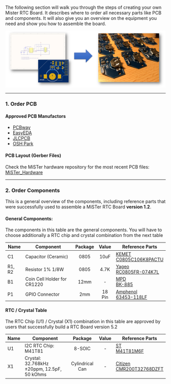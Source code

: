 The following section will walk you through the steps of creating your own Mister RTC Board. It describes where to order all necessary parts like PCB and components. It will also give you an overview on the equipment you need and show you how to assemble the board.


![picture](pictures/RTC_Board_DIY.png)

------

### 1. Order PCB

#### Approved PCB Manufactors
  * [PCBway](https://www.pcbway.com/setinvite.aspx?inviteid=43024)
  * [EasyEDA](https://easyeda.com/)
  * [JLCPCB](https://jlcpcb.com/)
  * [OSH Park](https://oshpark.com/)

#### PCB Layout (Gerber Files)
Check the MiSTer hardware repository for the most recent PCB files: [MiSTer_Hardware](https://github.com/MiSTer-devel/Hardware_MiSTer)


------

### 2. Order Components

This is a general overview of the components, including reference parts that were successfully used to assemble a MiSTer RTC Board <b>version 1.2</b>.

#### General Components:
The components in this table are the general components. You will have to choose additionally a RTC chip and crystal combination from the next table

| Name | Component | Package | Value | Reference Parts |
|---|---|:---:|:---:|---|
| C1 | Capacitor (Ceramic) | 0805 | 10uF | [KEMET <br> C0805C106K8PACTU](https://www.digikey.com/products/en?keywords=399-4925-1-ND) |
| R1, R2 | Resistor 1% 1/8W | 0805 | 4.7K | [Yageo <br> RC0805FR-074K7L](https://www.digikey.com/products/en?keywords=311-4.70KCRCT-ND) |
| B1 | Coin Cell Holder for CR1220 | 12mm | - | [MPD <br> BK-885](https://www.digikey.com/products/en?keywords=BK-885-ND) |
| P1 | GPIO Connector | 2mm | 18 Pin | [Amphenol <br> 63453-118LF](https://www.digikey.com/products/en?keywords=%09609-2663-ND) |

#### RTC / Crystal Table
The RTC Chip (U1) / Crystal (X1) combination in this table are approved by users that successfully build a RTC Board version 5.2

| Name | Component | Package | Value | Reference Parts |
|---|---|:---:|:---:|---|
| U1 | I2C RTC Chip: <br> M41T81 | 8-SOIC | - | [ST <br> M41T81M6F](https://www.digikey.com/products/en?keywords=497-4709-1-ND) |
| X1 | Crystal: <br> 32.768kHz ±20ppm, 12.5pF, 50 kOhms  | Cylindrical Can | - | [Citizen <br> CMR200T32768DZFT](https://www.digikey.com/products/en?keywords=%09300-8340-6-ND)|
